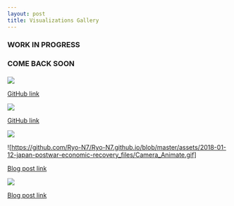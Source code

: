 ```yaml
---
layout: post
title: Visualizations Gallery
---
```


### WORK IN PROGRESS 
### COME BACK SOON



#### 

![](https://i.imgur.com/yJve5vA.png)

[GitHub link](https://github.com/Ryo-N7/tidy_tuesday#april-3)


![](https://i.imgur.com/ThbVuP2.gifv)

[GitHub link](https://github.com/Ryo-N7/tidy_tuesday#april-1)

![](https://i.imgur.com/BTiNNtG.gifv)

![https://github.com/Ryo-N7/Ryo-N7.github.io/blob/master/assets/2018-01-12-japan-postwar-economic-recovery_files/Camera_Animate.gif]

[Blog post link](https://ryo-n7.github.io/2018-01-12-japan-postwar-economic-recovery/)

![](https://i.imgur.com/lNTlZyh.jpg)

[Blog post link](https://ryo-n7.github.io/2017-09-30-thrice-part-1/)


